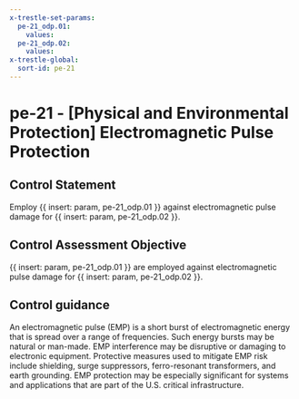 ```yaml
---
x-trestle-set-params:
  pe-21_odp.01:
    values:
  pe-21_odp.02:
    values:
x-trestle-global:
  sort-id: pe-21
---
```


# pe-21 - \[Physical and Environmental Protection\] Electromagnetic Pulse Protection

## Control Statement

Employ {{ insert: param, pe-21_odp.01 }} against electromagnetic pulse damage for {{ insert: param, pe-21_odp.02 }}.

## Control Assessment Objective

 {{ insert: param, pe-21_odp.01 }} are employed against electromagnetic pulse damage for {{ insert: param, pe-21_odp.02 }}.

## Control guidance

An electromagnetic pulse (EMP) is a short burst of electromagnetic energy that is spread over a range of frequencies. Such energy bursts may be natural or man-made. EMP interference may be disruptive or damaging to electronic equipment. Protective measures used to mitigate EMP risk include shielding, surge suppressors, ferro-resonant transformers, and earth grounding. EMP protection may be especially significant for systems and applications that are part of the U.S. critical infrastructure.
